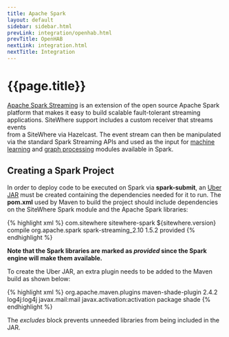 ```yaml
---
title: Apache Spark
layout: default
sidebar: sidebar.html
prevLink: integration/openhab.html
prevTitle: OpenHAB
nextLink: integration.html
nextTitle: Integration
---
```


# {{page.title}}
[Apache Spark Streaming](http://spark.apache.org/streaming/) is an extension of the open
source Apache Spark platform that makes it easy to build scalable fault-tolerant 
streaming applications. SiteWhere support includes a custom receiver that streams events  
from a SiteWhere via Hazelcast. The event stream can then be manipulated via the standard
Spark Streaming APIs and used as the input for [machine learning](http://spark.apache.org/mllib/) 
and [graph processing](http://spark.apache.org/graphx/) modules available in Spark.

## Creating a Spark Project
In order to deploy code to be executed on Spark via **spark-submit**, an [Uber JAR](https://maven.apache.org/plugins/maven-shade-plugin/examples/includes-excludes.html) must be 
created containing the dependencies needed for it to run. The **pom.xml** used by Maven
to build the project should include dependencies on the SiteWhere Spark module and
the Apache Spark libraries:

{% highlight xml %}
<dependencies>
	<dependency>
		<groupId>com.sitewhere</groupId>
		<artifactId>sitewhere-spark</artifactId>
		<version>${sitewhere.version}</version>
		<scope>compile</scope>
	</dependency>
	<dependency>
		<groupId>org.apache.spark</groupId>
		<artifactId>spark-streaming_2.10</artifactId>
		<version>1.5.2</version>
		<scope>provided</scope>
	</dependency>
</dependencies>
{% endhighlight %}

**Note that the Spark libraries are marked as *provided* since the Spark engine will make them available.**

To create the Uber JAR, an extra plugin needs to be added to the Maven build as shown below:

{% highlight xml %}
<plugin>
	<groupId>org.apache.maven.plugins</groupId>
	<artifactId>maven-shade-plugin</artifactId>
	<version>2.4.2</version>
	<configuration>
		<artifactSet>
			<excludes>
				<exclude>log4j:log4j</exclude>
				<exclude>javax.mail:mail</exclude>
				<exclude>javax.activation:activation</exclude>
			</excludes>
		</artifactSet>
	</configuration>
	<executions>
		<execution>
			<phase>package</phase>
			<goals>
				<goal>shade</goal>
			</goals>
		</execution>
	</executions>
</plugin>
{% endhighlight %}

The *excludes* block prevents unneeded libraries from being included in the JAR.